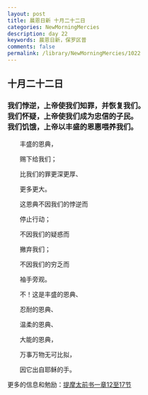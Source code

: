 ```yaml
---
layout: post
title: 晨恩日新 十月二十二日
categories: NewMorningMercies
description: day 22
keywords: 晨恩日新，保罗区普
comments: false
permalink: /library/NewMorningMercies/1022
---
```


## 十月二十二日

### 我们悖逆，上帝使我们知罪，并恢复我们。 <br> 我们怀疑，上帝使我们成为忠信的子民。<br> 我们饥饿，上帝以丰盛的恩惠喂养我们。

&emsp;&emsp;丰盛的恩典，

&emsp;&emsp;赐下给我们；

&emsp;&emsp;比我们的罪更深更厚、

&emsp;&emsp;更多更大。

&emsp;&emsp;这恩典不因我们的悖逆而

&emsp;&emsp;停止行动；

&emsp;&emsp;不因我们的疑惑而

&emsp;&emsp;撇弃我们；

&emsp;&emsp;不因我们的穷乏而

&emsp;&emsp;袖手旁观。

&emsp;&emsp;不！这是丰盛的恩典、

&emsp;&emsp;忍耐的恩典、

&emsp;&emsp;温柔的恩典、

&emsp;&emsp;大能的恩典，

&emsp;&emsp;万事万物无可比拟，

&emsp;&emsp;因它出自耶稣的手。

更多的信息和勉励：[提摩太前书一章12至17节]()
